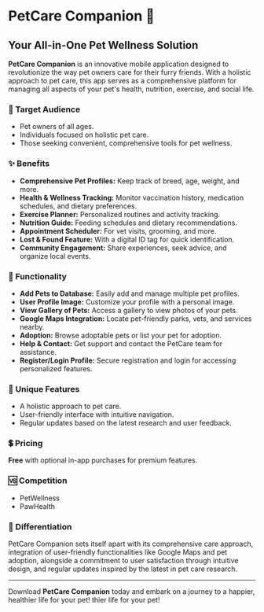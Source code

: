 # PetCare Companion 🐾

## Your All-in-One Pet Wellness Solution

**PetCare Companion** is an innovative mobile application designed to revolutionize the way pet owners care for their furry friends. With a holistic approach to pet care, this app serves as a comprehensive platform for managing all aspects of your pet's health, nutrition, exercise, and social life.

### 🎯 Target Audience
- Pet owners of all ages.
- Individuals focused on holistic pet care.
- Those seeking convenient, comprehensive tools for pet wellness.

### ✨ Benefits
- **Comprehensive Pet Profiles:** Keep track of breed, age, weight, and more.
- **Health & Wellness Tracking:** Monitor vaccination history, medication schedules, and dietary preferences.
- **Exercise Planner:** Personalized routines and activity tracking.
- **Nutrition Guide:** Feeding schedules and dietary recommendations.
- **Appointment Scheduler:** For vet visits, grooming, and more.
- **Lost & Found Feature:** With a digital ID tag for quick identification.
- **Community Engagement:** Share experiences, seek advice, and organize local events.

### 🚀 Functionality
- **Add Pets to Database:** Easily add and manage multiple pet profiles.
- **User Profile Image:** Customize your profile with a personal image.
- **View Gallery of Pets:** Access a gallery to view photos of your pets.
- **Google Maps Integration:** Locate pet-friendly parks, vets, and services nearby.
- **Adoption:** Browse adoptable pets or list your pet for adoption.
- **Help & Contact:** Get support and contact the PetCare team for assistance.
- **Register/Login Profile:** Secure registration and login for accessing personalized features.

### 🚀 Unique Features
- A holistic approach to pet care.
- User-friendly interface with intuitive navigation.
- Regular updates based on the latest research and user feedback.

### 💲 Pricing
**Free** with optional in-app purchases for premium features.

### 🆚 Competition
- PetWellness
- PawHealth

### 🌟 Differentiation
PetCare Companion sets itself apart with its comprehensive care approach, integration of user-friendly functionalities like Google Maps and pet adoption, alongside a commitment to user satisfaction through intuitive design, and regular updates inspired by the latest in pet care research.

---

Download **PetCare Companion** today and embark on a journey to a happier, healthier life for your pet!
thier life for your pet!

